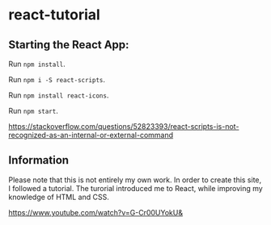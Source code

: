 # react-tutorial

## Starting the React App:
Run `npm install`.

Run `npm i -S react-scripts`.

Run `npm install react-icons`.

Run `npm start`.

https://stackoverflow.com/questions/52823393/react-scripts-is-not-recognized-as-an-internal-or-external-command

## Information
Please note that this is not entirely my own work. In order to create this site, I followed a tutorial. The turorial introduced me to React, while improving my knowledge of HTML and CSS.

https://www.youtube.com/watch?v=G-Cr00UYokU&

